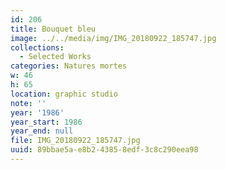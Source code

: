 ```yaml
---
id: 206
title: Bouquet bleu
image: ../../media/img/IMG_20180922_185747.jpg
collections:
  - Selected Works
categories: Natures mortes
w: 46
h: 65
location: graphic studio
note: ''
year: '1986'
year_start: 1986
year_end: null
file: IMG_20180922_185747.jpg
uuid: 89bbae5a-e8b2-4385-8edf-3c8c290eea98
---
```


